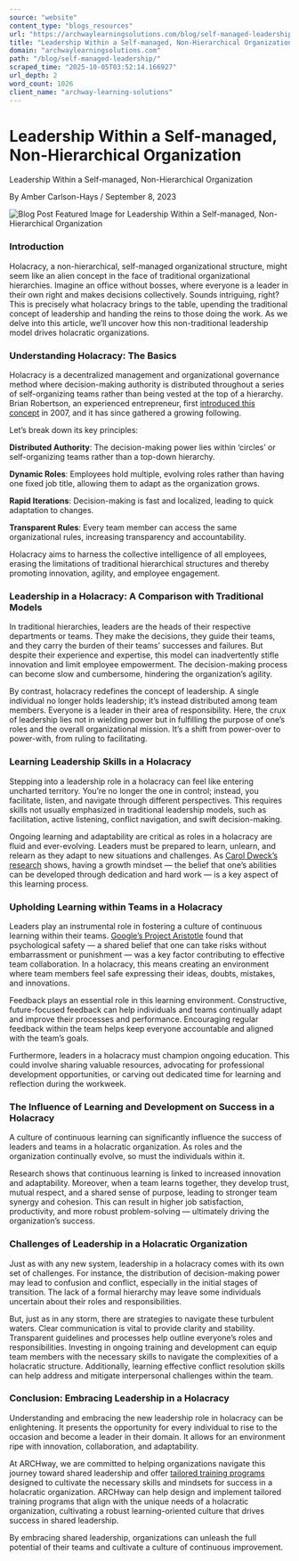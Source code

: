 ```yaml
---
source: "website"
content_type: "blogs_resources"
url: "https://archwaylearningsolutions.com/blog/self-managed-leadership/"
title: "Leadership Within a Self-managed, Non-Hierarchical Organization"
domain: "archwaylearningsolutions.com"
path: "/blog/self-managed-leadership/"
scraped_time: "2025-10-05T03:52:14.166927"
url_depth: 2
word_count: 1026
client_name: "archway-learning-solutions"
---
```


# Leadership Within a Self-managed, Non-Hierarchical Organization

Leadership Within a Self-managed, Non-Hierarchical Organization

By Amber Carlson-Hays / September 8, 2023

![Blog Post Featured Image for Leadership Within a Self-managed, Non-Hierarchical Organization](https://archwaylearningsolutions.com/bc/wp-content/uploads/Holacracy-and-Leadership-Blog-1.png)

### Introduction

Holacracy, a non-hierarchical, self-managed organizational structure, might seem like an alien concept in the face of traditional organizational hierarchies. Imagine an office without bosses, where everyone is a leader in their own right and makes decisions collectively. Sounds intriguing, right? This is precisely what holacracy brings to the table, upending the traditional concept of leadership and handing the reins to those doing the work. As we delve into this article, we’ll uncover how this non-traditional leadership model drives holacratic organizations.

### Understanding Holacracy: The Basics

Holacracy is a decentralized management and organizational governance method where decision-making authority is distributed throughout a series of self-organizing teams rather than being vested at the top of a hierarchy. Brian Robertson, an experienced entrepreneur, first [introduced this concept](https://hbr.org/2016/07/beyond-the-holacracy-hype) in 2007, and it has since gathered a growing following.

Let’s break down its key principles:

**Distributed Authority**: The decision-making power lies within ‘circles’ or self-organizing teams rather than a top-down hierarchy.

**Dynamic Roles**: Employees hold multiple, evolving roles rather than having one fixed job title, allowing them to adapt as the organization grows.

**Rapid Iterations**: Decision-making is fast and localized, leading to quick adaptation to changes.

**Transparent Rules**: Every team member can access the same organizational rules, increasing transparency and accountability.

Holacracy aims to harness the collective intelligence of all employees, erasing the limitations of traditional hierarchical structures and thereby promoting innovation, agility, and employee engagement.

### Leadership in a Holacracy: A Comparison with Traditional Models

In traditional hierarchies, leaders are the heads of their respective departments or teams. They make the decisions, they guide their teams, and they carry the burden of their teams’ successes and failures. But despite their experience and expertise, this model can inadvertently stifle innovation and limit employee empowerment. The decision-making process can become slow and cumbersome, hindering the organization’s agility.

By contrast, holacracy redefines the concept of leadership. A single individual no longer holds leadership; it’s instead distributed among team members. Everyone is a leader in their area of responsibility. Here, the crux of leadership lies not in wielding power but in fulfilling the purpose of one’s roles and the overall organizational mission. It’s a shift from power-over to power-with, from ruling to facilitating.

### Learning Leadership Skills in a Holacracy

Stepping into a leadership role in a holacracy can feel like entering uncharted territory. You’re no longer the one in control; instead, you facilitate, listen, and navigate through different perspectives. This requires skills not usually emphasized in traditional leadership models, such as facilitation, active listening, conflict navigation, and swift decision-making.

Ongoing learning and adaptability are critical as roles in a holacracy are fluid and ever-evolving. Leaders must be prepared to learn, unlearn, and relearn as they adapt to new situations and challenges. As [Carol Dweck’s research](https://www.ted.com/talks/carol_dweck_the_power_of_believing_that_you_can_improve?language=en) shows, having a growth mindset — the belief that one’s abilities can be developed through dedication and hard work — is a key aspect of this learning process.

### Upholding Learning within Teams in a Holacracy

Leaders play an instrumental role in fostering a culture of continuous learning within their teams. [Google’s Project Aristotle](https://rework.withgoogle.com/blog/five-keys-to-a-successful-google-team/) found that psychological safety — a shared belief that one can take risks without embarrassment or punishment — was a key factor contributing to effective team collaboration. In a holacracy, this means creating an environment where team members feel safe expressing their ideas, doubts, mistakes, and innovations.

Feedback plays an essential role in this learning environment. Constructive, future-focused feedback can help individuals and teams continually adapt and improve their processes and performance. Encouraging regular feedback within the team helps keep everyone accountable and aligned with the team’s goals.

Furthermore, leaders in a holacracy must champion ongoing education. This could involve sharing valuable resources, advocating for professional development opportunities, or carving out dedicated time for learning and reflection during the workweek.

### The Influence of Learning and Development on Success in a Holacracy

A culture of continuous learning can significantly influence the success of leaders and teams in a holacratic organization. As roles and the organization continually evolve, so must the individuals within it.

Research shows that continuous learning is linked to increased innovation and adaptability. Moreover, when a team learns together, they develop trust, mutual respect, and a shared sense of purpose, leading to stronger team synergy and cohesion. This can result in higher job satisfaction, productivity, and more robust problem-solving — ultimately driving the organization’s success.

### Challenges of Leadership in a Holacratic Organization

Just as with any new system, leadership in a holacracy comes with its own set of challenges. For instance, the distribution of decision-making power may lead to confusion and conflict, especially in the initial stages of transition. The lack of a formal hierarchy may leave some individuals uncertain about their roles and responsibilities.

But, just as in any storm, there are strategies to navigate these turbulent waters. Clear communication is vital to provide clarity and stability. Transparent guidelines and processes help outline everyone’s roles and responsibilities. Investing in ongoing training and development can equip team members with the necessary skills to navigate the complexities of a holacratic structure. Additionally, learning effective conflict resolution skills can help address and mitigate interpersonal challenges within the team.

### Conclusion: Embracing Leadership in a Holacracy

Understanding and embracing the new leadership role in holacracy can be enlightening. It presents the opportunity for every individual to rise to the occasion and become a leader in their domain. It allows for an environment ripe with innovation, collaboration, and adaptability.

At ARCHway, we are committed to helping organizations navigate this journey toward shared leadership and offer [tailored training programs](https://archwaylearningsolutions.com/) designed to cultivate the necessary skills and mindsets for success in a holacratic organization. ARCHway can help design and implement tailored training programs that align with the unique needs of a holacratic organization, cultivating a robust learning-oriented culture that drives success in shared leadership.

By embracing shared leadership, organizations can unleash the full potential of their teams and cultivate a culture of continuous improvement.